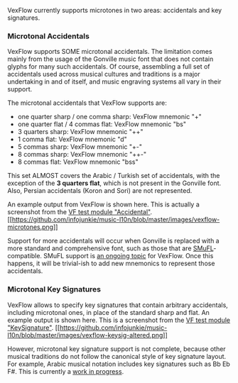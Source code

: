 VexFlow currently supports microtones in two areas: accidentals and key signatures.

### Microtonal Accidentals
VexFlow supports SOME microtonal accidentals. The limitation comes mainly from the usage of the Gonville music font that does not contain glyphs for many such accidentals. Of course, assembling a full set of accidentals used across musical cultures and traditions is a major undertaking in and of itself, and music engraving systems all vary in their support.

The microtonal accidentals that VexFlow supports are:

* one quarter sharp / one comma sharp: VexFlow mnemonic "+"
* one quarter flat / 4 commas flat: VexFlow mnemonic "bs"
* 3 quarters sharp: VexFlow mnemonic "++"
* 1 comma flat: VexFlow mnemonic "d"
* 5 commas sharp: VexFlow mnemonic "+-"
* 8 commas sharp: VexFlow mnemonic "++-"
* 8 commas flat: VexFlow mnemonic "bss"

This set ALMOST covers the Arabic / Turkish set of accidentals, with the exception of the **3 quarters flat**, which is not present in the Gonville font. Also, Persian accidentals (Koron and Sori) are not represented.

An example output from VexFlow is shown here. This is actually a screenshot from the [VF test module "Accidental"](https://github.com/0xfe/vexflow/blob/master/tests/accidental_tests.js#L279).
[[https://github.com/infojunkie/music-l10n/blob/master/images/vexflow-microtones.png]]

Support for more accidentals will occur when Gonville is replaced with a more standard and comprehensive font, such as those that are [SMuFL](http://www.smufl.org/)-compatible. SMuFL support is [an ongoing topic](https://github.com/0xfe/vexflow/issues/350) for VexFlow. Once this happens, it will be trivial-ish to add new mnemonics to represent those accidentals.

### Microtonal Key Signatures
VexFlow allows to specify key signatures that contain arbitrary accidentals, including microtonal ones, in place of the standard sharp and flat. An example output is shown here. This is a screenshot from the [VF test module "KeySignature"](https://github.com/0xfe/vexflow/blob/master/tests/keysignature_tests.js#L165).
[[https://github.com/infojunkie/music-l10n/blob/master/images/vexflow-keysig-altered.png]]

However, microtonal key signature support is not complete, because other musical traditions do not follow the canonical style of key signature layout. For example, Arabic musical notation includes key signatures such as Bb Eb F#. This is currently a [work in progress](https://github.com/0xfe/vexflow/issues/328). 
